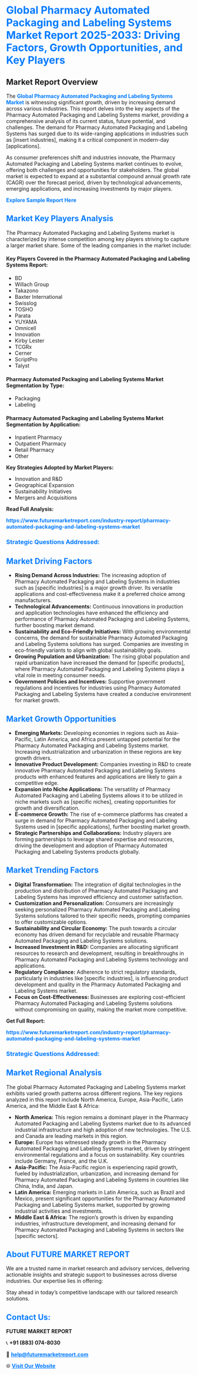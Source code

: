 <h1 style="color: #007BFF;">Global Pharmacy Automated Packaging and Labeling Systems Market Report 2025-2033: Driving Factors, Growth Opportunities, and Key Players</h1>

<section id="overview">
<h2>Market Report Overview</h2>
<p>The <a href="https://www.futuremarketreport.com/industry-report/pharmacy-automated-packaging-and-labeling-systems-market" style="color: #007BFF; text-decoration: none;"><strong>Global Pharmacy Automated Packaging and Labeling Systems Market</strong></a> is witnessing significant growth, driven by increasing demand across various industries. This report delves into the key aspects of the Pharmacy Automated Packaging and Labeling Systems market, providing a comprehensive analysis of its current status, future potential, and challenges. The demand for Pharmacy Automated Packaging and Labeling Systems has surged due to its wide-ranging applications in industries such as [insert industries], making it a critical component in modern-day [applications].</p>
<p>As consumer preferences shift and industries innovate, the Pharmacy Automated Packaging and Labeling Systems market continues to evolve, offering both challenges and opportunities for stakeholders. The global market is expected to expand at a substantial compound annual growth rate (CAGR) over the forecast period, driven by technological advancements, emerging applications, and increasing investments by major players.</p>
</section>

<section id="overview">
<p><a href="https://www.futuremarketreport.com/request-sample/reportId=78420" style="color: #007BFF; text-decoration: none;"><strong>Explore Sample Report Here</strong></a></p>
</section>

<section id="key-players">
<h2 style="color: #007BFF;">Market Key Players Analysis</h2>
<p>The Pharmacy Automated Packaging and Labeling Systems market is characterized by intense competition among key players striving to capture a larger market share. Some of the leading companies in the market include:</p>
<h4>Key Players Covered in the Pharmacy Automated Packaging and Labeling Systems Report:</h4>
<ul><li>BD</li><li>Willach Group</li><li>Takazono</li><li>Baxter International</li><li>Swisslog</li><li>TOSHO</li><li>Parata</li><li>YUYAMA</li><li>Omnicell</li><li>Innovation</li><li>Kirby Lester</li><li>TCGRx</li><li>Cerner</li><li>ScriptPro</li><li>Talyst</li></ul>
<h4>Pharmacy Automated Packaging and Labeling Systems Market Segmentation by Type:</h4>
<ul><li>Packaging</li><li>Labeling</li></ul>

<h4>Pharmacy Automated Packaging and Labeling Systems Market Segmentation by Application:</h4>
<ul><li>Inpatient Pharmacy</li><li>Outpatient Pharmacy</li><li>Retail Pharmacy</li><li>Other</li></ul>
<p><strong>Key Strategies Adopted by Market Players:</strong></p>
<ul>
<li>Innovation and R&D</li>
<li>Geographical Expansion</li>
<li>Sustainability Initiatives</li>
<li>Mergers and Acquisitions</li>
</ul>
</section>

<section>
<p><strong>Read Full Analysis: </strong></p><a href="https://www.futuremarketreport.com/industry-report/pharmacy-automated-packaging-and-labeling-systems-market" style="color: #007BFF; text-decoration: none;"><strong>https://www.futuremarketreport.com/industry-report/pharmacy-automated-packaging-and-labeling-systems-market</strong></a>
<h3 style="color: #007BFF;">Strategic Questions Addressed:</h3>
</section>

<section id="driving-factors">
<h2 style="color: #007BFF;">Market Driving Factors</h2>
<ul>
<li><strong>Rising Demand Across Industries:</strong> The increasing adoption of Pharmacy Automated Packaging and Labeling Systems in industries such as [specific industries] is a major growth driver. Its versatile applications and cost-effectiveness make it a preferred choice among manufacturers.</li>
<li><strong>Technological Advancements:</strong> Continuous innovations in production and application technologies have enhanced the efficiency and performance of Pharmacy Automated Packaging and Labeling Systems, further boosting market demand.</li>
<li><strong>Sustainability and Eco-Friendly Initiatives:</strong> With growing environmental concerns, the demand for sustainable Pharmacy Automated Packaging and Labeling Systems solutions has surged. Companies are investing in eco-friendly variants to align with global sustainability goals.</li>
<li><strong>Growing Population and Urbanization:</strong> The rising global population and rapid urbanization have increased the demand for [specific products], where Pharmacy Automated Packaging and Labeling Systems plays a vital role in meeting consumer needs.</li>
<li><strong>Government Policies and Incentives:</strong> Supportive government regulations and incentives for industries using Pharmacy Automated Packaging and Labeling Systems have created a conducive environment for market growth.</li>
</ul>
</section>

<section id="growth-opportunities">
<h2 style="color: #007BFF;">Market Growth Opportunities</h2>
<ul>
<li><strong>Emerging Markets:</strong> Developing economies in regions such as Asia-Pacific, Latin America, and Africa present untapped potential for the Pharmacy Automated Packaging and Labeling Systems market. Increasing industrialization and urbanization in these regions are key growth drivers.</li>
<li><strong>Innovative Product Development:</strong> Companies investing in R&D to create innovative Pharmacy Automated Packaging and Labeling Systems products with enhanced features and applications are likely to gain a competitive edge.</li>
<li><strong>Expansion into Niche Applications:</strong> The versatility of Pharmacy Automated Packaging and Labeling Systems allows it to be utilized in niche markets such as [specific niches], creating opportunities for growth and diversification.</li>
<li><strong>E-commerce Growth:</strong> The rise of e-commerce platforms has created a surge in demand for Pharmacy Automated Packaging and Labeling Systems used in [specific applications], further boosting market growth.</li>
<li><strong>Strategic Partnerships and Collaborations:</strong> Industry players are forming partnerships to leverage shared expertise and resources, driving the development and adoption of Pharmacy Automated Packaging and Labeling Systems products globally.</li>
</ul>
</section>

<section id="trending-factors">
<h2 style="color: #007BFF;">Market Trending Factors</h2>
<ul>
<li><strong>Digital Transformation:</strong> The integration of digital technologies in the production and distribution of Pharmacy Automated Packaging and Labeling Systems has improved efficiency and customer satisfaction.</li>
<li><strong>Customization and Personalization:</strong> Consumers are increasingly seeking personalized Pharmacy Automated Packaging and Labeling Systems solutions tailored to their specific needs, prompting companies to offer customizable options.</li>
<li><strong>Sustainability and Circular Economy:</strong> The push towards a circular economy has driven demand for recyclable and reusable Pharmacy Automated Packaging and Labeling Systems solutions.</li>
<li><strong>Increased Investment in R&D:</strong> Companies are allocating significant resources to research and development, resulting in breakthroughs in Pharmacy Automated Packaging and Labeling Systems technology and applications.</li>
<li><strong>Regulatory Compliance:</strong> Adherence to strict regulatory standards, particularly in industries like [specific industries], is influencing product development and quality in the Pharmacy Automated Packaging and Labeling Systems market.</li>
<li><strong>Focus on Cost-Effectiveness:</strong> Businesses are exploring cost-efficient Pharmacy Automated Packaging and Labeling Systems solutions without compromising on quality, making the market more competitive.</li>
</ul>
</section>

<section>
<p><strong>Get Full Report: </strong></p><a href="https://www.futuremarketreport.com/industry-report/pharmacy-automated-packaging-and-labeling-systems-market" style="color: #007BFF; text-decoration: none;"><strong>https://www.futuremarketreport.com/industry-report/pharmacy-automated-packaging-and-labeling-systems-market</strong></a>
<h3 style="color: #007BFF;">Strategic Questions Addressed:</h3>
</section>


<section id="regional-analysis">
<h2 style="color: #007BFF;">Market Regional Analysis</h2>
<p>The global Pharmacy Automated Packaging and Labeling Systems market exhibits varied growth patterns across different regions. The key regions analyzed in this report include North America, Europe, Asia-Pacific, Latin America, and the Middle East & Africa:</p>
<ul>
<li><strong>North America:</strong> This region remains a dominant player in the Pharmacy Automated Packaging and Labeling Systems market due to its advanced industrial infrastructure and high adoption of new technologies. The U.S. and Canada are leading markets in this region.</li>
<li><strong>Europe:</strong> Europe has witnessed steady growth in the Pharmacy Automated Packaging and Labeling Systems market, driven by stringent environmental regulations and a focus on sustainability. Key countries include Germany, France, and the U.K.</li>
<li><strong>Asia-Pacific:</strong> The Asia-Pacific region is experiencing rapid growth, fueled by industrialization, urbanization, and increasing demand for Pharmacy Automated Packaging and Labeling Systems in countries like China, India, and Japan.</li>
<li><strong>Latin America:</strong> Emerging markets in Latin America, such as Brazil and Mexico, present significant opportunities for the Pharmacy Automated Packaging and Labeling Systems market, supported by growing industrial activities and investments.</li>
<li><strong>Middle East & Africa:</strong> The region’s growth is driven by expanding industries, infrastructure development, and increasing demand for Pharmacy Automated Packaging and Labeling Systems in sectors like [specific sectors].</li>
</ul>
</section>

<footer>
<h2 style="color: #007BFF;">About FUTURE MARKET REPORT</h2>
<p>We are a trusted name in market research and advisory services, delivering actionable insights and strategic support to businesses across diverse industries. Our expertise lies in offering:</p>

<p>Stay ahead in today’s competitive landscape with our tailored research solutions.</p>

<h2 style="color: #007BFF;">Contact Us:</h2>
<p><strong>FUTURE MARKET REPORT</strong></p>
<p>📞 <strong>+91 (883) 074-8030</strong></p>
<p>📧 <strong><a href="mailto:help@futuremarketreport.com" style="color: #007BFF;">help@futuremarketreport.com</a></strong></p>
<p>🌐 <strong><a href="https://www.futuremarketreport.com/" style="color: #007BFF;">Visit Our Website</a></strong></p>
</footer>